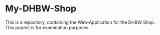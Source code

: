 # My-DHBW-Shop
This is a repository, containing the Web-Application for the DHBW Shop. This project is for examination purposes
